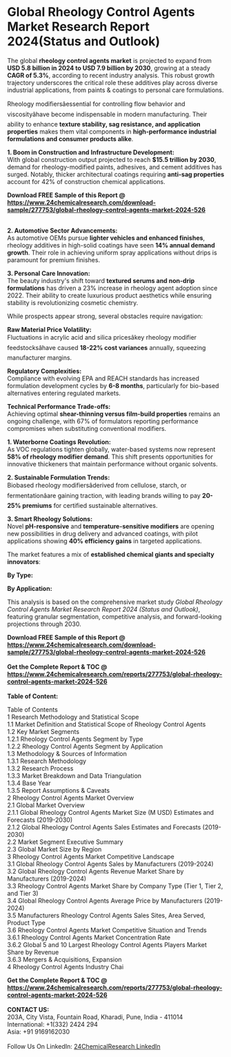 <h1>Global Rheology Control Agents Market Research Report 2024(Status and Outlook)</h1><p>The global <strong>rheology control agents market</strong> is projected to expand from <strong>USD 5.8 billion in 2024 to USD 7.9 billion by 2030</strong>, growing at a steady <strong>CAGR of 5.3%</strong>, according to recent industry analysis. This robust growth trajectory underscores the critical role these additives play across diverse industrial applications, from paints &amp; coatings to personal care formulations.</p><p>Rheology modifiersâessential for controlling flow behavior and viscosityâhave become indispensable in modern manufacturing. Their ability to enhance <strong>texture stability, sag resistance, and application properties</strong> makes them vital components in <strong>high-performance industrial formulations and consumer products alike</strong>.</p><p><strong>1. Boom in Construction and Infrastructure Development:</strong><br>
With global construction output projected to reach <strong>$15.5 trillion by 2030</strong>, demand for rheology-modified paints, adhesives, and cement additives has surged. Notably, thicker architectural coatings requiring <strong>anti-sag properties</strong> account for 42% of construction chemical applications.</p><div><b>Download FREE Sample of this Report @ 
            <a href="https://www.24chemicalresearch.com/download-sample/277753/global-rheology-control-agents-market-2024-526">
            https://www.24chemicalresearch.com/download-sample/277753/global-rheology-control-agents-market-2024-526</a></b></div><br><p><strong>2. Automotive Sector Advancements:</strong><br>
As automotive OEMs pursue <strong>lighter vehicles and enhanced finishes</strong>, rheology additives in high-solid coatings have seen <strong>14% annual demand growth</strong>. Their role in achieving uniform spray applications without drips is paramount for premium finishes.</p><p><strong>3. Personal Care Innovation:</strong><br>
The beauty industry's shift toward <strong>textured serums and non-drip formulations</strong> has driven a 23% increase in rheology agent adoption since 2022. Their ability to create luxurious product aesthetics while ensuring stability is revolutionizing cosmetic chemistry.</p><p>While prospects appear strong, several obstacles require navigation:</p><p><strong>Raw Material Price Volatility:</strong><br>
    Fluctuations in acrylic acid and silica pricesâkey rheology modifier feedstocksâhave caused <strong>18-22% cost variances</strong> annually, squeezing manufacturer margins.</p><p><strong>Regulatory Complexities:</strong><br>
    Compliance with evolving EPA and REACH standards has increased formulation development cycles by <strong>6-8 months</strong>, particularly for bio-based alternatives entering regulated markets.</p><p><strong>Technical Performance Trade-offs:</strong><br>
    Achieving optimal <strong>shear-thinning versus film-build properties</strong> remains an ongoing challenge, with 67% of formulators reporting performance compromises when substituting conventional modifiers.</p><p><strong>1. Waterborne Coatings Revolution:</strong><br>
As VOC regulations tighten globally, water-based systems now represent <strong>58% of rheology modifier demand</strong>. This shift presents opportunities for innovative thickeners that maintain performance without organic solvents.</p><p><strong>2. Sustainable Formulation Trends:</strong><br>
Biobased rheology modifiersâderived from cellulose, starch, or fermentationâare gaining traction, with leading brands willing to pay <strong>20-25% premiums</strong> for certified sustainable alternatives.</p><p><strong>3. Smart Rheology Solutions:</strong><br>
Novel <strong>pH-responsive</strong> and <strong>temperature-sensitive modifiers</strong> are opening new possibilities in drug delivery and advanced coatings, with pilot applications showing <strong>40% efficiency gains</strong> in targeted applications.</p><p>The market features a mix of <strong>established chemical giants and specialty innovators</strong>:</p><p><strong>By Type:</strong></p><p><strong>By Application:</strong></p><p>This analysis is based on the comprehensive market study <em>Global Rheology Control Agents Market Research Report 2024 (Status and Outlook)</em>, featuring granular segmentation, competitive analysis, and forward-looking projections through 2030.</p><div><b>Download FREE Sample of this Report @ 
            <a href="https://www.24chemicalresearch.com/download-sample/277753/global-rheology-control-agents-market-2024-526">
            https://www.24chemicalresearch.com/download-sample/277753/global-rheology-control-agents-market-2024-526</a></b></div><br><div><b>Get the Complete Report & TOC @ 
            <a href="https://www.24chemicalresearch.com/reports/277753/global-rheology-control-agents-market-2024-526">
            https://www.24chemicalresearch.com/reports/277753/global-rheology-control-agents-market-2024-526</a></b></div><br>
            <b>Table of Content:</b><p>Table of Contents<br />
1 Research Methodology and Statistical Scope<br />
1.1 Market Definition and Statistical Scope of Rheology Control Agents<br />
1.2 Key Market Segments<br />
1.2.1 Rheology Control Agents Segment by Type<br />
1.2.2 Rheology Control Agents Segment by Application<br />
1.3 Methodology & Sources of Information<br />
1.3.1 Research Methodology<br />
1.3.2 Research Process<br />
1.3.3 Market Breakdown and Data Triangulation<br />
1.3.4 Base Year<br />
1.3.5 Report Assumptions & Caveats<br />
2 Rheology Control Agents Market Overview<br />
2.1 Global Market Overview<br />
2.1.1 Global Rheology Control Agents Market Size (M USD) Estimates and Forecasts (2019-2030)<br />
2.1.2 Global Rheology Control Agents Sales Estimates and Forecasts (2019-2030)<br />
2.2 Market Segment Executive Summary<br />
2.3 Global Market Size by Region<br />
3 Rheology Control Agents Market Competitive Landscape<br />
3.1 Global Rheology Control Agents Sales by Manufacturers (2019-2024)<br />
3.2 Global Rheology Control Agents Revenue Market Share by Manufacturers (2019-2024)<br />
3.3 Rheology Control Agents Market Share by Company Type (Tier 1, Tier 2, and Tier 3)<br />
3.4 Global Rheology Control Agents Average Price by Manufacturers (2019-2024)<br />
3.5 Manufacturers Rheology Control Agents Sales Sites, Area Served, Product Type<br />
3.6 Rheology Control Agents Market Competitive Situation and Trends<br />
3.6.1 Rheology Control Agents Market Concentration Rate<br />
3.6.2 Global 5 and 10 Largest Rheology Control Agents Players Market Share by Revenue<br />
3.6.3 Mergers & Acquisitions, Expansion<br />
4 Rheology Control Agents Industry Chai</p><div><b>Get the Complete Report & TOC @ 
            <a href="https://www.24chemicalresearch.com/reports/277753/global-rheology-control-agents-market-2024-526">
            https://www.24chemicalresearch.com/reports/277753/global-rheology-control-agents-market-2024-526</a></b></div><br><b>CONTACT US:</b><br>
            203A, City Vista, Fountain Road, Kharadi, Pune, India - 411014<br>
            International: +1(332) 2424 294<br>
            Asia: +91 9169162030 <br><br>
            Follow Us On LinkedIn: <a href="https://www.linkedin.com/company/24chemicalresearch/">24ChemicalResearch LinkedIn</a>